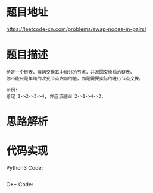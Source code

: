 # **题目地址**
https://leetcode-cn.com/problems/swap-nodes-in-pairs/
# **题目描述**
```
给定一个链表，两两交换其中相邻的节点，并返回交换后的链表。
你不能只是单纯的改变节点内部的值，而是需要实际的进行节点交换。

示例:
给定 1->2->3->4, 你应该返回 2->1->4->3.
```
# **思路解析**
# **代码实现**
Python3 Code:
```

```
C++ Code:
```

```
